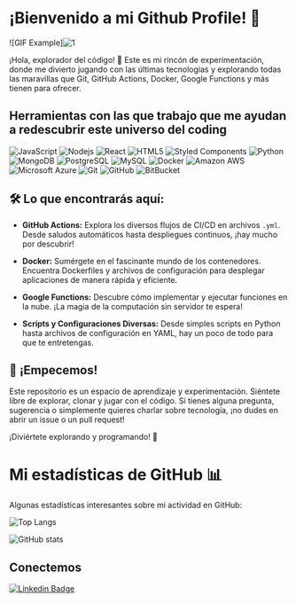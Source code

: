 # ¡Bienvenido a mi Github Profile! 🚀

![GIF Example]![1](https://github.com/Christianmendez1501/Christianmendez1501/assets/143126480/8aabb13f-fb35-431c-906c-2b1df7f2a70a)


¡Hola, explorador del código! 👋 Este es mi rincón de experimentación, donde me divierto jugando con las últimas tecnologías y explorando todas las maravillas que Git, GitHub Actions, Docker, Google Functions y más tienen para ofrecer.

## Herramientas con las que trabajo que me ayudan a redescubrir este universo del coding

![JavaScript](https://img.shields.io/badge/-JavaScript-f0d81e?style=flat-square&logo=javascript&logoColor=black)
![Nodejs](https://img.shields.io/badge/-Nodejs-43853d?style=flat-square&logo=Node.js&logoColor=white)
![React](https://img.shields.io/badge/-React-45b8d8?style=flat-square&logo=react&logoColor=white)
![HTML5](https://img.shields.io/badge/-HTML5-E34F26?style=flat-square&logo=html5&logoColor=white)
![Styled Components](https://img.shields.io/badge/-Styled_Components-db7092?style=flat-square&logo=styled-component&logoColor=whites)
![Python](https://img.shields.io/badge/-Python-f7cc4a?style=flat-square&logo=Python&logoColor=3572a8)
![MongoDB](https://img.shields.io/badge/-MongoDB-13aa52?style=flat-square&logo=mongodb&logoColor=white)
![PostgreSQL](https://img.shields.io/badge/-PostgreSQL-336791?style=flat-square&logo=postgresql&logoColor=white)
![MySQL](https://img.shields.io/badge/-MySQL-black?style=flat-square&logo=mysql&logoColor=white)
![Docker](https://img.shields.io/badge/-Docker-46a2f1?style=flat-square&logo=docker&logoColor=white)
![Amazon AWS](https://img.shields.io/badge/Amazon%20AWS-232F3E?style=flat-square&logo=amazon-aws&logoColor=white)
![Microsoft Azure](https://img.shields.io/badge/Microsoft%20Azure-232F7E?style=flat-square&logo=microsoft-azure&logoColor=white)
![Git](https://img.shields.io/badge/-Git-e84e32?style=flat-square&logo=git&logoColor=white)
![GitHub](https://img.shields.io/badge/-GitHub-181717?style=flat-square&logo=github&logoColor=white)
![BitBucket](https://img.shields.io/badge/-BitBucket-darkblue?style=flat-square&logo=bitbucket&logoColor=white)


## 🛠️ Lo que encontrarás aquí:

- **GitHub Actions:** Explora los diversos flujos de CI/CD en archivos `.yml`. Desde saludos automáticos hasta despliegues continuos, ¡hay mucho por descubrir!

- **Docker:** Sumérgete en el fascinante mundo de los contenedores. Encuentra Dockerfiles y archivos de configuración para desplegar aplicaciones de manera rápida y eficiente.

- **Google Functions:** Descubre cómo implementar y ejecutar funciones en la nube. ¡La magia de la computación sin servidor te espera!

- **Scripts y Configuraciones Diversas:** Desde simples scripts en Python hasta archivos de configuración en YAML, hay un poco de todo para que te entretengas.

## 🚀 ¡Empecemos!

Este repositorio es un espacio de aprendizaje y experimentación. Siéntete libre de explorar, clonar y jugar con el código. Si tienes alguna pregunta, sugerencia o simplemente quieres charlar sobre tecnología, ¡no dudes en abrir un issue o un pull request!

¡Diviértete explorando y programando! 🎉

# Mi estadísticas de GitHub 📊

Algunas estadísticas interesantes sobre mi actividad en GitHub:

![Top Langs](https://github-readme-stats.vercel.app/api/top-langs/?username=Christianmendez1501&layout=compact)

![GitHub stats](https://github-readme-stats.vercel.app/api?username=Christianmendez1501&count_private=true&show_icons=true)


## Conectemos

[![Linkedin Badge](https://img.shields.io/badge/-Christian.Mendez-blue?style=flat-square&logo=Linkedin&logoColor=white&link=https://www.linkedin.com/in/christiandavidmendez/)](https://www.linkedin.com/in/christiandavidmendez/)

